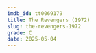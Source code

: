 ```yaml
---
imdb_id: tt0069179
title: The Revengers (1972)
slug: the-revengers-1972
grade: C
date: 2025-05-04
---
```


